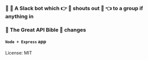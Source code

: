 ### :mega: :bell: A Slack bot which :point_right: :red_circle: shouts out :red_circle: :point_left: to a group if anything in
### :notebook: The Great API Bible :notebook: changes

#### `Node + Express` app

License: MIT
